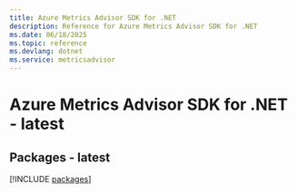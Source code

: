 ```yaml
---
title: Azure Metrics Advisor SDK for .NET
description: Reference for Azure Metrics Advisor SDK for .NET
ms.date: 06/18/2025
ms.topic: reference
ms.devlang: dotnet
ms.service: metricsadvisor
---
```

# Azure Metrics Advisor SDK for .NET - latest
## Packages - latest
[!INCLUDE [packages](metrics-advisor-index.md)]